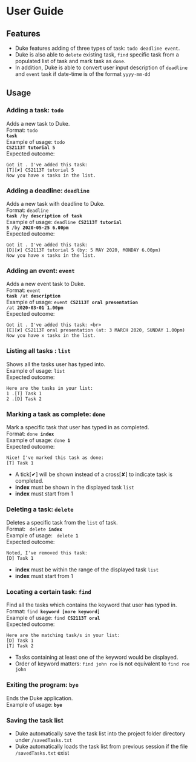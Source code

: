 # User Guide

## Features 
* Duke features adding of three types of task: `todo deadline event`. <br>
* Duke is also able to `delete` existing task, `find` specific task from a populated list of task and mark task as `done`. <br>
* In addition, Duke is able to convert user input description of `deadline` and `event` task if date-time is of the format `yyyy-mm-dd`



## Usage

### Adding a task: <code>todo</code>
Adds a new task to Duke. <br>
Format: <code>todo <strong>task</strong> </code> <br>
Example of usage: <code>todo <strong>CS2113T tutorial 5</strong></code> <br>
Expected outcome: 
```
Got it . I've added this task:
[T][✘] CS2113T tutorial 5 
Now you have x tasks in the list.
```
### Adding a deadline: <code>deadline</code>
Adds a new task with deadline to Duke. <br>
Format: <code>deadline <strong>task</strong> /by <strong>description of task</strong></code> <br>
Example of usage: <code>deadline <strong>CS2113T tutorial 5</strong> /by <strong>2020-05-25 6.00pm</strong></code> <br>
Expected outcome: 
```
Got it . I've added this task:
[D][✘] CS2113T tutorial 5 (by: 5 MAY 2020, MONDAY 6.00pm) 
Now you have x tasks in the list.
```
### Adding an event: <code>event</code>
Adds a new event task to Duke.<br>
Format: <code>event <strong>task</strong> /at <strong>description</strong></code> <br>
Example of usage: <code>event <strong>CS2113T oral presentation</strong> /at <strong>2020-03-01 1.00pm</strong></code> <br>
Expected outcome:
```
Got it . I've added this task: <br>
[E][✘] CS2113T oral presentation (at: 3 MARCH 2020, SUNDAY 1.00pm)
Now you have x tasks in the list.
```
### Listing all tasks : <code>list</code>
Shows all the tasks user has typed into. <br>
Example of usage: <code>list</code> <br>
Expected outcome:
```
Here are the tasks in your list:
1 .[T] Task 1
2 .[D] Task 2
```
### Marking a task as complete: <code>done</code>
Mark a specific task that user has typed in as completed. <br>
Format: <code>done <strong>index</strong></code> <br>
Example of usage: <code>done <strong>1</strong></code> <br>
Expected outcome:
```
Nice! I've marked this task as done:
[T] Task 1
```
* A tick[✔] will be shown instead of a cross[✘] to indicate task is completed.
* <strong>index</strong> must be shown in the displayed task <code>list</code> 
* <strong>index</strong> must start from 1 

### Deleting a task: <code>delete</code>
Deletes a specific task from the <code>list</code> of task. <br>
Format: <code> delete <strong>index</strong></code> <br>
Example of usage: <code> delete <strong>1</strong> </code> <br>
Expected outcome:
```
Noted, I've removed this task: 
[D] Task 1
```
* <strong>index</strong> must be within the range of the displayed task <code>list</code>
* <strong>index</strong> must start from 1
### Locating a certain task: <code>find</code>
Find all the tasks which contains the keyword that user has typed in. <br>
Format: <code>find <strong>keyword [more keyword]</strong></code> <br>
Example of usage: <code>find <strong>CS2113T oral</strong></code> <br>
Expected outcome:
```
Here are the matching task/s in your list:
[D] Task 1
[T] Task 2
```
* Tasks containing at least one of the keyword would be displayed.
* Order of keyword matters: <code>find john roe</code> is not equivalent to <code>find roe john</code>
### Exiting the program: <code>bye</code>
Ends the Duke application.<br>
Example of usage: <code><strong>bye</strong></code> <br>
### Saving the task list
* Duke automatically save the task list into the project folder directory under <code>/savedTasks.txt</code> <br>
* Duke automatically loads the task list from previous session if the file <code>/savedTasks.txt</code> exist

